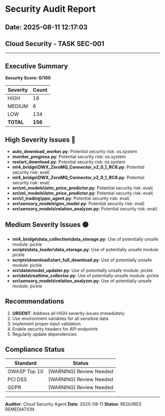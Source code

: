 # Security Audit Report
## Date: 2025-08-11 12:17:03
## Cloud Security - TASK SEC-001

---

## Executive Summary

**Security Score: 0/100**

| Severity | Count |
|----------|-------|
| HIGH | 16 |
| MEDIUM | 6 |
| LOW | 134 |
| **TOTAL** | **156** |

## High Severity Issues 🔴

- **auto_download_worker.py**: Potential security risk: os\.system
- **monitor_progress.py**: Potential security risk: os\.system
- **restart_download.py**: Potential security risk: os\.system
- **mt4_bridge\DWX_ZeroMQ_Connector_v2_0_1_RC8.py**: Potential security risk: eval\(
- **mt4_bridge\DWX_ZeroMQ_Connector_v2_0_1_RC8.py**: Potential security risk: eval\(
- **src\ml_models\lstm_price_predictor.py**: Potential security risk: eval\(
- **src\ml_models\lstm_price_predictor.py**: Potential security risk: eval\(
- **src\rl_trading\ppo_agent.py**: Potential security risk: eval\(
- **src\sensory_models\gnn_model.py**: Potential security risk: eval\(
- **src\sensory_models\relation_analyzer.py**: Potential security risk: eval\(

## Medium Severity Issues 🟡

- **mt4_bridge\data_collection\data_storage.py**: Use of potentially unsafe module: pickle
- **scripts\data_loader\data_storage.py**: Use of potentially unsafe module: pickle
- **scripts\download\start_full_download.py**: Use of potentially unsafe module: pickle
- **src\data\model_updater.py**: Use of potentially unsafe module: pickle
- **src\data\realtime_collector.py**: Use of potentially unsafe module: pickle
- **src\sensory_models\relation_analyzer.py**: Use of potentially unsafe module: pickle

## Recommendations

1. **URGENT**: Address all HIGH severity issues immediately
2. Use environment variables for all sensitive data
3. Implement proper input validation
4. Enable security headers for API endpoints
5. Regularly update dependencies

## Compliance Status

| Standard | Status |
|----------|--------|
| OWASP Top 10 | [WARNING] Review Needed |
| PCI DSS | [WARNING] Review Needed |
| GDPR | [WARNING] Review Needed |

---

**Auditor**: Cloud Security Agent
**Date**: 2025-08-11
**Status**: REQUIRES REMEDIATION